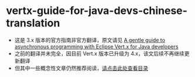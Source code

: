 # vertx-guide-for-java-devs-chinese-translation

* 这是 3.x 版本的官方指南非官方翻译，原文请见 [A gentle guide to asynchronous programming with Eclipse Vert.x for Java developers](https://github.com/vert-x3/vertx-guide-for-java-devs)
* 之前的翻译并未完全，因目前 Vert.x 版本已升级为 4.x，该文后续不再继续更新翻译
* 但其中一些概念性文章仍然推荐阅读，[请点击此处查看目录](SUMMARY.md)
